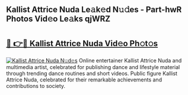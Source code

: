 ## Kallist Attrice Nuda Le𝚊k𝚎d N𝚞𝚍es - Part-hwR Photos Vid𝚎o Le𝚊ks qjWRZ

# <h2><a href="http://fbftu8r.evod.top/?m=Kallist+Attrice+Nuda">🔗 👉🔴 Kallist Attrice Nuda Vid𝚎o Ph𝚘t𝚘s</a></h2>

[![Kallist Attrice Nuda N𝚞d𝚎s](https://i.imgur.com/8V9OHl7.gif)](http://fbftu8r.evod.top/?m=Kallist+Attrice+Nuda)
Online entertainer Kallist Attrice Nuda and multimedia artist, celebrated for publishing dance and lifestyle material through trending dance routines and short videos. Public figure Kallist Attrice Nuda, celebrated for their remarkable achievements and contributions to society. 
